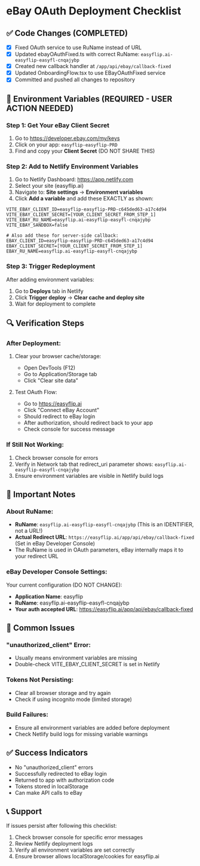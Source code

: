 # eBay OAuth Deployment Checklist

## ✅ Code Changes (COMPLETED)
- [x] Fixed OAuth service to use RuName instead of URL
- [x] Updated ebayOAuthFixed.ts with correct RuName: `easyflip.ai-easyflip-easyfl-cnqajybp`
- [x] Created new callback handler at `/app/api/ebay/callback-fixed`
- [x] Updated OnboardingFlow.tsx to use EBayOAuthFixed service
- [x] Committed and pushed all changes to repository

## 🔴 Environment Variables (REQUIRED - USER ACTION NEEDED)

### Step 1: Get Your eBay Client Secret
1. Go to https://developer.ebay.com/my/keys
2. Click on your app: `easyflip-easyflip-PRD`
3. Find and copy your **Client Secret** (DO NOT SHARE THIS)

### Step 2: Add to Netlify Environment Variables
1. Go to Netlify Dashboard: https://app.netlify.com
2. Select your site (easyflip.ai)
3. Navigate to: **Site settings** → **Environment variables**
4. Click **Add a variable** and add these EXACTLY as shown:

```
VITE_EBAY_CLIENT_ID=easyflip-easyflip-PRD-c645ded63-a17c4d94
VITE_EBAY_CLIENT_SECRET=[YOUR_CLIENT_SECRET_FROM_STEP_1]
VITE_EBAY_RU_NAME=easyflip.ai-easyflip-easyfl-cnqajybp
VITE_EBAY_SANDBOX=false

# Also add these for server-side callback:
EBAY_CLIENT_ID=easyflip-easyflip-PRD-c645ded63-a17c4d94
EBAY_CLIENT_SECRET=[YOUR_CLIENT_SECRET_FROM_STEP_1]
EBAY_RU_NAME=easyflip.ai-easyflip-easyfl-cnqajybp
```

### Step 3: Trigger Redeployment
After adding environment variables:
1. Go to **Deploys** tab in Netlify
2. Click **Trigger deploy** → **Clear cache and deploy site**
3. Wait for deployment to complete

## 🔍 Verification Steps

### After Deployment:
1. Clear your browser cache/storage:
   - Open DevTools (F12)
   - Go to Application/Storage tab
   - Click "Clear site data"

2. Test OAuth Flow:
   - Go to https://easyflip.ai
   - Click "Connect eBay Account"
   - Should redirect to eBay login
   - After authorization, should redirect back to your app
   - Check console for success message

### If Still Not Working:
1. Check browser console for errors
2. Verify in Network tab that redirect_uri parameter shows: `easyflip.ai-easyflip-easyfl-cnqajybp`
3. Ensure environment variables are visible in Netlify build logs

## 📝 Important Notes

### About RuName:
- **RuName**: `easyflip.ai-easyflip-easyfl-cnqajybp` (This is an IDENTIFIER, not a URL!)
- **Actual Redirect URL**: `https://easyflip.ai/app/api/ebay/callback-fixed` (Set in eBay Developer Console)
- The RuName is used in OAuth parameters, eBay internally maps it to your redirect URL

### eBay Developer Console Settings:
Your current configuration (DO NOT CHANGE):
- **Application Name**: easyflip
- **RuName**: easyflip.ai-easyflip-easyfl-cnqajybp
- **Your auth accepted URL**: https://easyflip.ai/app/api/ebay/callback-fixed

## 🚨 Common Issues

### "unauthorized_client" Error:
- Usually means environment variables are missing
- Double-check VITE_EBAY_CLIENT_SECRET is set in Netlify

### Tokens Not Persisting:
- Clear all browser storage and try again
- Check if using incognito mode (limited storage)

### Build Failures:
- Ensure all environment variables are added before deployment
- Check Netlify build logs for missing variable warnings

## ✅ Success Indicators
- No "unauthorized_client" errors
- Successfully redirected to eBay login
- Returned to app with authorization code
- Tokens stored in localStorage
- Can make API calls to eBay

## 📞 Support
If issues persist after following this checklist:
1. Check browser console for specific error messages
2. Review Netlify deployment logs
3. Verify all environment variables are set correctly
4. Ensure browser allows localStorage/cookies for easyflip.ai